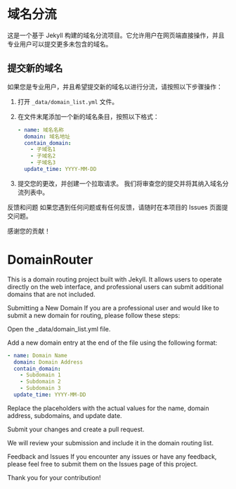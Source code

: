 # 域名分流

这是一个基于 Jekyll 构建的域名分流项目。它允许用户在网页端直接操作，并且专业用户可以提交更多未包含的域名。

## 提交新的域名

如果您是专业用户，并且希望提交新的域名以进行分流，请按照以下步骤操作：

1. 打开 `_data/domain_list.yml` 文件。
2. 在文件末尾添加一个新的域名条目，按照以下格式：

   ```yml
   - name: 域名名称
     domain: 域名地址
     contain_domain:
       - 子域名1
       - 子域名2
       - 子域名3
     update_time: YYYY-MM-DD
     ```
3. 提交您的更改，并创建一个拉取请求。
我们将审查您的提交并将其纳入域名分流列表中。

反馈和问题
如果您遇到任何问题或有任何反馈，请随时在本项目的 Issues 页面提交问题。

感谢您的贡献！

# DomainRouter
This is a domain routing project built with Jekyll. It allows users to operate directly on the web interface, and professional users can submit additional domains that are not included.

Submitting a New Domain
If you are a professional user and would like to submit a new domain for routing, please follow these steps:

Open the _data/domain_list.yml file.

Add a new domain entry at the end of the file using the following format:

```yml
- name: Domain Name
  domain: Domain Address
  contain_domain:
    - Subdomain 1
    - Subdomain 2
    - Subdomain 3
  update_time: YYYY-MM-DD
```
Replace the placeholders with the actual values for the name, domain address, subdomains, and update date.

Submit your changes and create a pull request.

We will review your submission and include it in the domain routing list.

Feedback and Issues
If you encounter any issues or have any feedback, please feel free to submit them on the Issues page of this project.

Thank you for your contribution!


